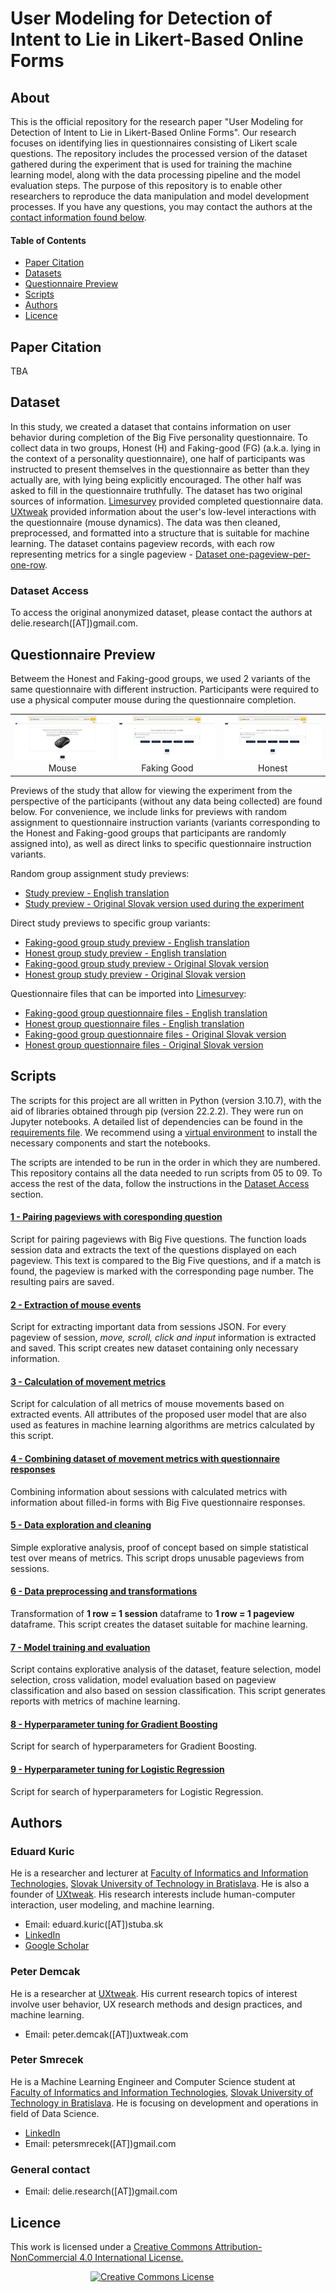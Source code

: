 # User Modeling for Detection of Intent to Lie in Likert-Based Online Forms

## About

This is the official repository for the research paper "User Modeling for Detection of Intent to Lie in Likert-Based Online Forms". Our research focuses on identifying lies in questionnaires consisting of Likert scale questions. The repository includes the processed version of the dataset gathered during the experiment that is used for training the machine learning model, along with the data processing pipeline and the model evaluation steps. The purpose of this repository is to enable other researchers to reproduce the data manipulation and model development processes. If you have any questions, you may contact the authors at the [contact information found below](#a-authors).

#### Table of Contents
* [Paper Citation](#a-citation)
* [Datasets](#a-datasets)
* [Questionnaire Preview](#a-questionnaire)
* [Scripts](#a-scripts)
* [Authors](#a-authors)
* [Licence](#a-licence)

## <a name="a-citation"> Paper Citation
TBA

## <a name="a-datasets"> Dataset
In this study, we created a dataset that contains information on user behavior during completion of the Big Five personality questionnaire. To collect data in two groups, Honest (H) and Faking-good (FG) (a.k.a. lying in the context of a personality questionnaire), one half of participants was instructed to present themselves in the questionnaire as better than they actually are, with lying being explicitly encouraged. The other half was asked to fill in the questionnaire truthfully. The dataset has two original sources of information. [Limesurvey](https://www.limesurvey.org/) provided completed questionnaire data. [UXtweak](https://www.uxtweak.com/) provided information about the user's low-level interactions with the questionnaire (mouse dynamics). The data was then cleaned, preprocessed, and formatted into a structure that is suitable for machine learning. The dataset contains pageview records, with each row representing metrics for a single pageview - [Dataset one-pageview-per-one-row](Data/Prepared_datasets/dataset_one_pv_per_one_row.json).
  
### <a name="a-dataset-access"> Dataset Access  

To access the original anonymized dataset, please contact the authors at delie.research([AT])gmail.com.

## <a name="a-questionnaire"> Questionnaire Preview

Betweem the Honest and Faking-good groups, we used 2 variants of the same questionnaire with different instruction. Participants were required to use a physical computer mouse during the questionnaire completion.

<table>
  <tr>
    <td align="center"><img src="Questionnaire/Preview/Mouse alert.jpg">Mouse</td>
    <td align="center"><img src="Questionnaire/Preview/Faking Good Question.jpg">Faking Good</td>
    <td align="center"><img src="Questionnaire/Preview/Honest Question.jpg">Honest</td>
  </tr>
</table>

Previews of the study that allow for viewing the experiment from the perspective of the participants (without any data being collected) are found below. For convenience, we include links for previews with random assignment to questionnaire instruction variants (variants corresponding to the Honest and Faking-good groups that participants are randomly assigned into), as well as direct links to specific questionnaire instruction variants.

Random group assignment study previews:
  - [Study preview - English translation](https://study.uxtweak.com/webusability/duWYfMNUeZSL4odlpZJDa)
  - [Study preview - Original Slovak version used during the experiment](https://study.uxtweak.com/webusability/1gy7SMSugUNnLJtWKtJ0L)

Direct study previews to specific group variants:
  - [Faking-good group study preview - English translation](https://delie.limesurvey.net/628192?lang=en)
  - [Honest group study preview - English translation](https://delie.limesurvey.net/778728?lang=en)
  - [Faking-good  group study preview - Original Slovak version](https://delie.limesurvey.net/919549?lang=sk)
  - [Honest group study preview - Original Slovak version](https://delie.limesurvey.net/192868?lang=sk)

Questionnaire files that can be imported into [Limesurvey](https://www.limesurvey.org/):
  - [Faking-good group questionnaire files - English translation](Questionnaire/Files/fg_en.lss)
  - [Honest group questionnaire files - English translation](Questionnaire/Files/h_en.lss)
  - [Faking-good group questionnaire files - Original Slovak version](Questionnaire/Files/fg_sk.lss)
  - [Honest group questionnaire files - Original Slovak version](Questionnaire/Files/h_sk.lss)

## <a name="a-scripts"> Scripts
The scripts for this project are all written in Python (version 3.10.7), with the aid of libraries obtained through pip (version 22.2.2). They were run on Jupyter notebooks. A detailed list of dependencies can be found in the [requirements file](Scripts/requirements.txt). We recommend using a [virtual environment](https://docs.python.org/3/library/venv.html) to install the necessary components and start the notebooks.

The scripts are intended to be run in the order in which they are numbered. This repository contains all the data needed to run scripts from 05 to 09. To access the rest of the data, follow the instructions in the [Dataset Access](#a-dataset-access) section.

#### [1 - Pairing pageviews with coresponding question](Scripts/01_Pageviews_pairing_v0.ipynb)

Script for pairing pageviews with Big Five questions. The function loads session data and extracts the text of the questions displayed on each pageview. This text is compared to the Big Five questions, and if a match is found, the pageview is marked with the corresponding page number. The resulting pairs are saved.

#### [2 - Extraction of mouse events](Scripts/02_Events_preparing_script_v0.ipynb)

Script for extracting important data from sessions JSON. For every pageview of session, *move, scroll, click and input* information is extracted and saved. This script creates new dataset containing only necessary information.

#### [3 - Calculation of movement metrics](Scripts/03_Sessions_metrics_calculator_v0.ipynb)

Script for calculation of all metrics of mouse movements based on extracted events. All attributes of the proposed user model that are also used as features in machine learning algorithms are metrics calculated by this script.

#### [4 - Combining dataset of movement metrics with questionnaire responses](Scripts/04_Merge_tables_v0.ipynb)

Combining information about sessions with calculated metrics with information about filled-in forms with Big Five questionnaire responses.

#### [5 - Data exploration and cleaning](Scripts/05_Data_exploration_and_cleaning_v0.ipynb)

Simple explorative analysis, proof of concept based on simple statistical test over means of metrics. This script drops unusable pageviews from sessions.

#### [6 - Data preprocessing and transformations](Scripts/06_Data_Preprocessing_v0.ipynb)

Transformation of **1 row = 1 session** dataframe to **1 row = 1 pageview** dataframe. This script creates the dataset suitable for machine learning.

#### [7 - Model training and evaluation](Scripts/07_Model_training_and_evaluation_v0.ipynb)

Script contains explorative analysis of the dataset, feature selection, model selection, cross validation, model evaluation based on pageview classification and also based on session classification. This script generates reports with metrics of machine learning.

#### [8 - Hyperparameter tuning for Gradient Boosting](Scripts/08_Hyperparameter_GB_v0.ipynb)

Script for search of hyperparameters for Gradient Boosting.

#### [9 - Hyperparameter tuning for Logistic Regression](Scripts/09_Hyperparameter_LR_v0.ipynb)

Script for search of hyperparameters for Logistic Regression.

## <a name="a-authors"> Authors
  
### Eduard Kuric
He is a researcher and lecturer at [Faculty of Informatics and Information Technologies](https://www.fiit.stuba.sk/), [Slovak University of Technology in Bratislava](https://www.stuba.sk/). He is also a founder of [UXtweak](https://www.uxtweak.com). His research interests include human-computer interaction, user modeling, and machine learning.
- Email: eduard.kuric([AT])stuba.sk
- [LinkedIn](https://www.linkedin.com/in/eduard-kuric-b7141280/)
- [Google Scholar](https://scholar.google.com/citations?user=MwjpNoAAAAAJ&hl=en&oi=ao)

### Peter Demcak
He is a researcher at [UXtweak](https://www.uxtweak.com/). His current research topics of interest involve user behavior, UX research methods and design practices, and machine learning.
- Email: peter.demcak([AT])uxtweak.com

### Peter Smrecek
He is a Machine Learning Engineer and Computer Science student at [Faculty of Informatics and Information Technologies](https://www.fiit.stuba.sk/), [Slovak University of Technology in Bratislava](https://www.stuba.sk/). He is focusing on development and operations in field of Data Science. 
- [LinkedIn](https://www.linkedin.com/in/peter-smrecek/)
- Email: petersmrecek([AT])gmail.com

### General contact
- Email: delie.research([AT])gmail.com

## <a name="a-licence"> Licence

This work is licensed under a
<a rel="license" href="http://creativecommons.org/licenses/by-nc/4.0/">
Creative Commons Attribution-NonCommercial 4.0 International License.
</a>

<a rel="license" href="http://creativecommons.org/licenses/by-nc/4.0/" style="margin-left: 8rem">
<img alt="Creative Commons License" style="border-width:0" src="https://i.creativecommons.org/l/by-nc/4.0/88x31.png" />
</a>
